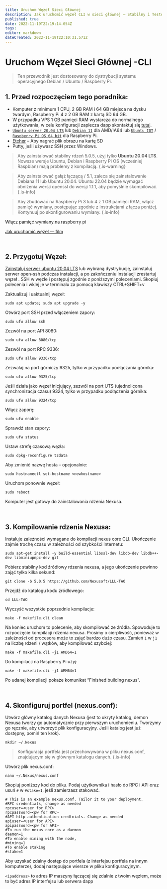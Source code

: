 ```yaml
---
title: Uruchom Węzeł Sieci Głównej
description: Jak uruchomić węzeł CLI w sieci głównej — Stabilny i Testowy
published: true
date: 2022-11-19T22:19:14.054Z
tags: 
editor: markdown
dateCreated: 2022-11-19T22:10:31.571Z
---
```


# Uruchom Węzeł Sieci Głównej -CLI

> Ten przewodnik jest dostosowany do dystrybucji systemu operacyjnego Debian / Ubuntu / Raspberry Pi.

## 1. Przed rozpoczęciem tego poradnika:

- Komputer z minimum 1 CPU, 2 GB RAM i 64 GB miejsca na dysku twardym, Raspberry Pi 4 z 2 GB RAM z kartą SD 64 GB.
- W przypadku VPS 1 GB pamięci RAM wystarcza do normalnego użytkowania, w celu konfiguracji zaplecza dapp skontaktuj się [tutaj](https://explorer.nexus.io/).
- [`Ubuntu server 20.04 LTS`](https://ubuntu.com/download/server#downloads) lub [`Debian 11`](https://www.debian.org/download) dla AMD/IA64 lub [ `Ubuntu IOT`](https://ubuntu.com/download/raspberry-pi/thank-you?version=20.04.3&architecture=server-arm64+raspi) / [`Raspberry Pi OS 64 bit`](https://www.raspberrypi.com/software/operating-systems/) dla Raspberry Pi.
- [Etcher](https://www.balena.io/etcher/) – Aby nagrać plik obrazu na kartę SD
- Putty, jeśli używasz SSH przez Windows.

> Aby zainstalować stabilny rdzeń 5.0.5, użyj tylko **Ubuntu 20.04 LTS**. Nowsze wersje Ubuntu, Debian i Raspberry Pi OS (wcześniej Raspbian) mają problemy z kompilacją.
{.is-warning}


> Aby zainstalować gałąź łączącą / 5.1, zaleca się zainstalowanie Debiana 11 lub Ubuntu 20.04. Ubuntu 22.04 będzie wymagać obniżenia wersji openssl do wersji 1.1.1, aby pomyślnie skompilować.
{.is-info}


> Aby zbudować na Raspberry Pi 3 lub 4 z 1 GB pamięci RAM, włącz pamięć wymiany, postępując zgodnie z instrukcjami z łącza poniżej. Kontynuuj po skonfigurowaniu wymiany.
{.is-info}


[Włącz pamięć wymiany na raspberry pi](https://rayanfer32.medium.com/enable-swap-memory-on-ubuntu-on-raspberry-pi-a0f873a65e74)

[Jak uruchomić węzeł — film](https://www.youtube.com/watch?t=942s&v=sA-DUX9KBNU)

&nbsp;

## 2. Przygotuj Węzeł:

[Zainstaluj serwer ubuntu 20.04 LTS](https://ubuntu.com/tutorials/install-ubuntu-server#1-overview) lub wybraną dystrybucję, zainstaluj serwer open-ssh podczas instalacji, a po zakończeniu instalacji zrestartuj węzeł . SSH w węźle i postępuj zgodnie z poniższymi poleceniami. Skopiuj polecenia i wklej je w terminalu za pomocą klawiszy CTRL+SHIFT+v

Zaktualizuj i uaktualnij węzeł:

```
sudo apt update; sudo apt upgrade -y
```

Otwórz port SSH przed włączeniem zapory:

```
sudo ufw allow ssh
```

Zezwól na port API 8080:

```
sudo ufw allow 8080/tcp
```

Zezwól na port RPC 9336:

```
sudo ufw allow 9336/tcp
```

Zezwalaj na port górniczy 9325, tylko w przypadku podłączania górnika:

```
sudo ufw allow 9325/tcp
```

Jeśli działa jako węzeł inicjujący, zezwól na port UTS (ujednolicona synchronizacja czasu) 9324, tylko w przypadku podłączenia górnika:

```
sudo ufw allow 9324/tcp
```

Włącz zaporę:

```
sudo ufw enable
```

Sprawdź stan zapory:

```
sudo ufw status
```

Ustaw strefę czasową węzła:

```
sudo dpkg-reconfigure tzdata
```

Aby zmienić nazwę hosta – opcjonalnie:

```
sudo hostnamectl set-hostname <newhostname>
```

Uruchom ponownie węzeł:

```
sudo reboot
```

Komputer jest gotowy do zainstalowania rdzenia Nexusa.

&nbsp;

## 3. Kompilowanie rdzenia Nexusa:

Instaluje zależności wymagane do kompilacji nexus core CLI. Ukończenie zajmie trochę czasu w zależności od szybkości Internetu:

```
sudo apt-get install -y build-essential libssl-dev libdb-dev libdb++-dev libminiupnpc-dev git
```

Pobierz stabilny kod źródłowy rdzenia nexusa, a jego ukończenie powinno zająć tylko kilka sekund:

```
git clone -b 5.0.5 https://github.com/Nexusoft/LLL-TAO
```

Przejdź do katalogu kodu źródłowego:

```
cd LLL-TAO
```

Wyczyść wszystkie poprzednie kompilacje:

```
make -f makefile.cli clean
```

Na koniec uruchom to polecenie, aby skompilować ze źródła. Spowoduje to rozpoczęcie kompilacji rdzenia nexusa. Prosimy o cierpliwość, ponieważ w zależności od procesora może to zająć bardzo dużo czasu. Zamień `1` w `j1` na liczbę rdzeni / wątków, aby kompilować szybciej:

```
make -f makefile.cli -j1 AMD64=1
```

Do kompilacji na Raspberry Pi użyj:

```
make -f makefile.cli -j1 ARM64=1
```

Po udanej kompilacji pokaże komunikat “Finished building nexus”.

&nbsp;

## 4. Skonfiguruj portfel (nexus.conf):

Utwórz główny katalog danych Nexusa (jest to ukryty katalog, demon Nexusa tworzy go automatycznie przy pierwszym uruchomieniu. Tworzymy go ręcznie, aby utworzyć plik konfiguracyjny. Jeśli katalog jest już dostępny, pomiń ten krok).

```
mkdir ~/.Nexus
```
 
> Konfiguracja portfela jest przechowywana w pliku nexus.conf, znajdującym się w głównym katalogu danych.
{.is-info}


Utwórz plik nexus.conf:

```
nano ~/.Nexus/nexus.conf
```

Skopiuj poniższy kod do pliku. Podaj użytkownika i hasło do RPC i API oraz usuń `#` w `#stake=1`, jeśli zamierzasz stakować.

```
# This is an example nexus.conf. Tailor it to your deployment.
#RPC credentials, change as needed
rpcuser=<user for RPC>
rpcpassword=<pw for RPC>
#API http authentication credtnials. Change as needed
apiuser=<user for API>
apipassword=<pw for API>
#To run the nexus core as a daemon
daemon=1
#To enable mining with the node, 
#mining=1
#To enable staking
#stake=1
```

Aby uzyskać zdalny dostęp do portfela (z interfejsu portfela na innym komputerze), dodaj następujące wiersze w pliku konfiguracyjnym.

`<ipaddress>` to adres IP maszyny łączącej się zdalnie z twoim węzłem, może to być adres IP interfejsu lub serwera dapp